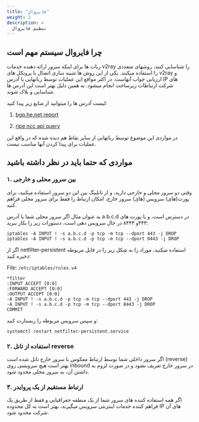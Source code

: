 ```yaml
---
title: "فایروال"
weight: 2
description: >
  تنظیم فایروال
---
```


## چرا فایروال سیستم مهم است
ربات ها برای اینکه سرور ارائه دهنده خدمات v2ray را شناسایی کنند، روشهای متعددی را استفاده میکنند.
یکی از این روش ها شبیه سازی اتصال با پروتکل های v2ray و ارزیابی جواب آنهاست.
در اکثر مواقع این عملیات توسط رباتهایی با آدرس IP های شرکت ارتباطات زیرساخت انجام میشود. به همین دلیل بهتر است این آدرس ها شناسایی و بلاک شوند.

لیست آدرس ها را میتوانید از منابع زیر پیدا کنید:

1. [bgp.he.net report](https://bgp.he.net/AS49666#_prefixes)

1. [ripe ncc api query](https://stat-ui.stat.ripe.net/data/announced-prefixes/data.json?data_overload_limit=ignore&resource=AS49666&starttime=1694525594&min_peers_seeing=10)

در مواردی این موضوع توسط رباتهایی از سایر نقاط هم دیده شده که در واقع این عملیات برای پیدا کردن آنها مناسب نیست.

## مواردی که حتما باید در نظر داشته باشید

### ۱. بین سرور محلی و خارجی
وقتی دو سرور محلی و خارجی دارید، و از تانلینگ بین این دو سرور استفاده میکنید، برای پورت(های) سرویس (های) سرور خارج، امکان ارتباط را فقط برای سرور محلی فراهم کنید.

به عنوان مثال اگر سرور محلی شما با آدرس a.b.c.d در دسترس است، و با پورت های ۴۴۳و ۸۴۴۳ در حال سرویس دهی است، دستورات زیر را بکار ببرید:

```
iptables -A INPUT ! -s a.b.c.d -p tcp -m tcp --dport 443 -j DROP
iptables -A INPUT ! -s a.b.c.d -p tcp -m tcp --dport 8443 -j DROP
```

اگر از netfilter-persistent استفاده میکنید، موراد را به شکل زیر را در فایل مربوطه ذخیره کنید:

File: `/etc/iptables/rules.v4`
```
*filter
:INPUT ACCEPT [0:0]
:FORWARD ACCEPT [0:0]
:OUTPUT ACCEPT [0:0]
-A INPUT ! -s a.b.c.d -p tcp -m tcp --dport 443 -j DROP
-A INPUT ! -s a.b.c.d -p tcp -m tcp --dport 8443 -j DROP
COMMIT
```

و سپس سرویس مربوطه را ریستارت کنید:
```
systemctl restart netfilter-persistent.service
```

### ۲. استفاده از تانل reverse
اگر سرور داخلی شما توسط ارتباط معکوس با سرور خارج تانل شده است (reverse) بهتر است هیچ سرویسی روی inbound در سرور خارج تعریف نشود و در صورت لزوم به داشتن آن، به سرور محلی محدود شود.

### ۳. ارتباط مستقیم از یک پروایدر
اگر همه استفاده کننده های سرور شما از یک منطقه جغرافیایی و فقط از طریق یک فراهم کننده خدمات اینترنتی سرویس میگیرند، بهتر است به کل محدوده IP های آن شرکت محدود شود.